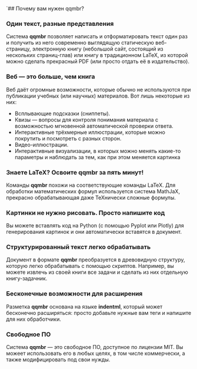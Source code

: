 `## Почему вам нужен qqmbr?
### Один текст, разные представления
Система **qqmbr** позволяет написать и отформатировать текст один раз и получить из него современно выглядящую статическую веб-страницу, электронную книгу (небольшой сайт, состоящий из нескольких страниц-глав) или книгу в традиционном LaTeX, из которой можно сделать прекрасный PDF (или просто отдать её в издательство).

### Веб — это больше, чем книга
Веб даёт огромные возможности, которые обычно не используются при публикации учебных (или научных) материалов. Вот лишь некоторые из них:

- Всплывающие подсказки (сниппеты).
- Квизы — вопросы для контроля понимания материала с возможностью мгновенной автоматической проверки ответа.
- Интерактивные трёхмерные иллюстрации, которые можно покрутить и посмотреть с разных сторон.
- Видео-иллюстрации.
- Интерактивные визуализации, в которых можно менять какие-то параметры и наблюдать за тем, как при этом меняется  картинка

### Знаете LaTeX? Освоите qqmbr за пять минут!
Команды **qqmbr** похожи на соответствующие команды LaTeX. Для обработки математических формул используется система MathJaX, прекрасно обрабатывающая даже TeXнически сложные формулы.

### Картинки не нужно рисовать. Просто напишите код
Вы можете вставлять код на Python (с помощью Pyplot или Plotly) для генерирования картинок и они автоматически вставятся в документ.

### Структурированный текст легко обрабатывать

Документ в формате **qqmbr** преобразуется в древовидную структуру, которую легко обрабатывать с помощью скриптов. Например, вы можете извлечь из своей книги все задачи и сделать из них отдельную книгу-задачник.

### Бесконечные возможности для расширения

Разметка **qqmbr** основана на языке **indentml**, который может бесконечно расширяться: просто добавьте нужные вам теги и напишите для них обработчики.

### Свободное ПО

Система **qqmbr** — это свободное ПО, доступное по лицензии MIT. Вы можеет использовать его в любых целях, в том числе коммерчески, а также модифицировать под свои нужды.
